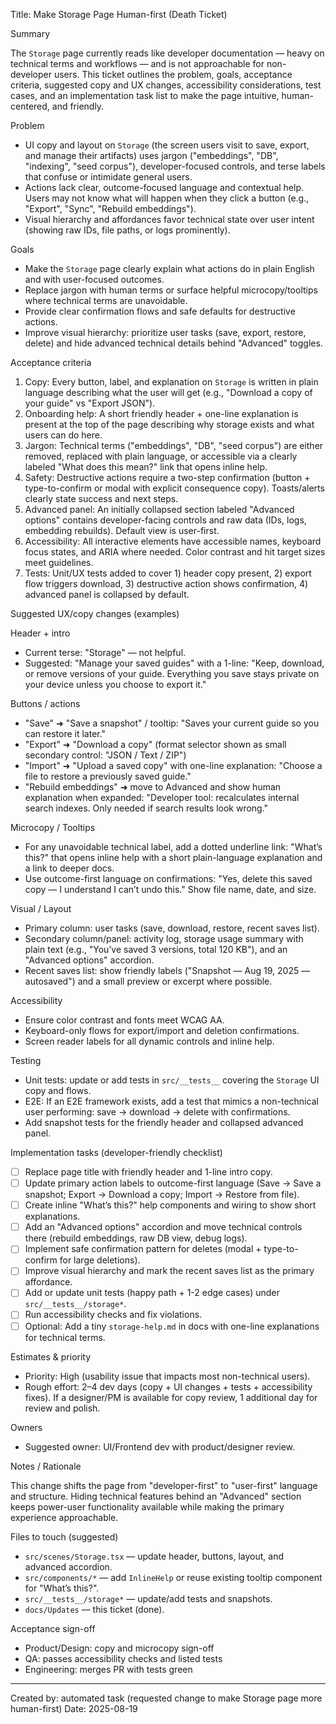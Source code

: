 Title: Make Storage Page Human-first (Death Ticket)

Summary

The `Storage` page currently reads like developer documentation — heavy on technical terms and workflows — and is not approachable for non-developer users. This ticket outlines the problem, goals, acceptance criteria, suggested copy and UX changes, accessibility considerations, test cases, and an implementation task list to make the page intuitive, human-centered, and friendly.

Problem

- UI copy and layout on `Storage` (the screen users visit to save, export, and manage their artifacts) uses jargon ("embeddings", "DB", "indexing", "seed corpus"), developer-focused controls, and terse labels that confuse or intimidate general users.
- Actions lack clear, outcome-focused language and contextual help. Users may not know what will happen when they click a button (e.g., "Export", "Sync", "Rebuild embeddings").
- Visual hierarchy and affordances favor technical state over user intent (showing raw IDs, file paths, or logs prominently).

Goals

- Make the `Storage` page clearly explain what actions do in plain English and with user-focused outcomes.
- Replace jargon with human terms or surface helpful microcopy/tooltips where technical terms are unavoidable.
- Provide clear confirmation flows and safe defaults for destructive actions.
- Improve visual hierarchy: prioritize user tasks (save, export, restore, delete) and hide advanced technical details behind "Advanced" toggles.

Acceptance criteria

1. Copy: Every button, label, and explanation on `Storage` is written in plain language describing what the user will get (e.g., "Download a copy of your guide" vs "Export JSON").
2. Onboarding help: A short friendly header + one-line explanation is present at the top of the page describing why storage exists and what users can do here.
3. Jargon: Technical terms ("embeddings", "DB", "seed corpus") are either removed, replaced with plain language, or accessible via a clearly labeled "What does this mean?" link that opens inline help.
4. Safety: Destructive actions require a two-step confirmation (button + type-to-confirm or modal with explicit consequence copy). Toasts/alerts clearly state success and next steps.
5. Advanced panel: An initially collapsed section labeled "Advanced options" contains developer-facing controls and raw data (IDs, logs, embedding rebuilds). Default view is user-first.
6. Accessibility: All interactive elements have accessible names, keyboard focus states, and ARIA where needed. Color contrast and hit target sizes meet guidelines.
7. Tests: Unit/UX tests added to cover 1) header copy present, 2) export flow triggers download, 3) destructive action shows confirmation, 4) advanced panel is collapsed by default.

Suggested UX/copy changes (examples)

Header + intro
- Current terse: "Storage" — not helpful.
- Suggested: "Manage your saved guides" with a 1-line: "Keep, download, or remove versions of your guide. Everything you save stays private on your device unless you choose to export it." 

Buttons / actions
- "Save" ➜ "Save a snapshot" / tooltip: "Saves your current guide so you can restore it later."
- "Export" ➜ "Download a copy" (format selector shown as small secondary control: "JSON / Text / ZIP")
- "Import" ➜ "Upload a saved copy" with one-line explanation: "Choose a file to restore a previously saved guide."
- "Rebuild embeddings" ➜ move to Advanced and show human explanation when expanded: "Developer tool: recalculates internal search indexes. Only needed if search results look wrong."

Microcopy / Tooltips
- For any unavoidable technical label, add a dotted underline link: "What’s this?" that opens inline help with a short plain-language explanation and a link to deeper docs.
- Use outcome-first language on confirmations: "Yes, delete this saved copy — I understand I can’t undo this." Show file name, date, and size.

Visual / Layout
- Primary column: user tasks (save, download, restore, recent saves list).
- Secondary column/panel: activity log, storage usage summary with plain text (e.g., "You’ve saved 3 versions, total 120 KB"), and an "Advanced options" accordion.
- Recent saves list: show friendly labels ("Snapshot — Aug 19, 2025 — autosaved") and a small preview or excerpt where possible.

Accessibility

- Ensure color contrast and fonts meet WCAG AA.
- Keyboard-only flows for export/import and deletion confirmations.
- Screen reader labels for all dynamic controls and inline help.

Testing

- Unit tests: update or add tests in `src/__tests__` covering the `Storage` UI copy and flows.
- E2E: If an E2E framework exists, add a test that mimics a non-technical user performing: save → download → delete with confirmations.
- Add snapshot tests for the friendly header and collapsed advanced panel.

Implementation tasks (developer-friendly checklist)

- [ ] Replace page title with friendly header and 1-line intro copy.
- [ ] Update primary action labels to outcome-first language (Save → Save a snapshot; Export → Download a copy; Import → Restore from file).
- [ ] Create inline "What’s this?" help components and wiring to show short explanations.
- [ ] Add an "Advanced options" accordion and move technical controls there (rebuild embeddings, raw DB view, debug logs).
- [ ] Implement safe confirmation pattern for deletes (modal + type-to-confirm for large deletions).
- [ ] Improve visual hierarchy and mark the recent saves list as the primary affordance.
- [ ] Add or update unit tests (happy path + 1-2 edge cases) under `src/__tests__/storage*`.
- [ ] Run accessibility checks and fix violations.
- [ ] Optional: Add a tiny `storage-help.md` in docs with one-line explanations for technical terms.

Estimates & priority

- Priority: High (usability issue that impacts most non-technical users).
- Rough effort: 2–4 dev days (copy + UI changes + tests + accessibility fixes). If a designer/PM is available for copy review, 1 additional day for review and polish.

Owners

- Suggested owner: UI/Frontend dev with product/designer review.

Notes / Rationale

This change shifts the page from "developer-first" to "user-first" language and structure. Hiding technical features behind an "Advanced" section keeps power-user functionality available while making the primary experience approachable.

Files to touch (suggested)

- `src/scenes/Storage.tsx` — update header, buttons, layout, and advanced accordion.
- `src/components/*` — add `InlineHelp` or reuse existing tooltip component for "What’s this?".
- `src/__tests__/storage*` — update/add tests and snapshots.
- `docs/Updates` — this ticket (done).

Acceptance sign-off

- Product/Design: copy and microcopy sign-off
- QA: passes accessibility checks and listed tests
- Engineering: merges PR with tests green

----

Created by: automated task (requested change to make Storage page more human-first)
Date: 2025-08-19
